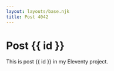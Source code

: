 ```yaml
---
layout: layouts/base.njk
title: Post 4042
---
```


# Post {{ id }}

This is post {{ id }} in my Eleventy project.
